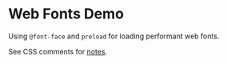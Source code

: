 # Web Fonts Demo

Using `@font-face` and `preload` for loading performant web fonts.

See CSS comments for [notes](https://jgagne.github.io/web-fonts-preload/css/main.css).
